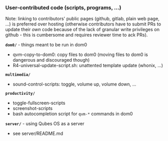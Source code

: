### User-contributed code (scripts, programs, ...)

Note: linking to contributors' public pages (github, gitlab, plain web page, ...) is preferred over hosting (otherwise contributors have to submit PRs to update their *own* code because of the lack of granular write privileges on github - this is cumbersome and requires reviewer time to ack PRs).


**`dom0/`** - things meant to be run in dom0

- qvm-copy-to-dom0: copy files to dom0 (moving files to dom0 is dangerous and discouraged though)
- R4-universal-update-script.sh: unattented template update (whonix, ...)

**`multimedia/`**

- sound-control-scripts: toggle, volume up, volume down, ...

**`productivity/`**

- toggle-fullscreen-scripts
- screenshot-scripts
- bash autocompletion script for `qvm-*` commands in dom0

**`server/`** - using Qubes OS as a server

- see server/README.md
